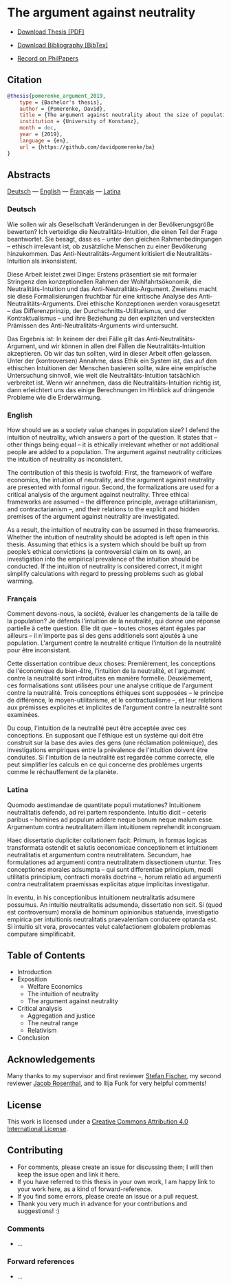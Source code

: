 # The argument against neutrality

- [Download Thesis [PDF]](https://github.com/davidpomerenke/ba/raw/master/thesis.pdf)

- [Download Bibliography [BibTex]](https://raw.githubusercontent.com/davidpomerenke/ba/master/bibliography.bib)

- [Record on PhilPapers](https://philpapers.org/rec/POMTAA-5)

## Citation
```bibtex
@thesis{pomerenke_argument_2019,
	type = {Bachelor's thesis},
	author = {Pomerenke, David},
	title = {The argument against neutrality about the size of population},
	institution = {University of Konstanz},
	month = dec,
	year = {2019},
	language = {en},
	url = {https://github.com/davidpomerenke/ba}
}
```

## Abstracts

[Deutsch](#deutsch) — [English](#english) — [Français](#fran%c3%a7ais) — [Latina](#latina)

### Deutsch
Wie sollen wir als Gesellschaft Veränderungen in der Bevölkerungsgröße bewerten? Ich verteidige die Neutralitäts-Intuition, die einen Teil der Frage beantwortet. Sie besagt, dass es – unter den gleichen Rahmenbedingungen – ethisch irrelevant ist, ob zusätzliche Menschen zu einer Bevölkerung hinzukommen. Das Anti-Neutralitäts-Argument kritisiert die Neutralitäts-Intuition als inkonsistent.

Diese Arbeit leistet zwei Dinge: Erstens präsentiert sie mit formaler Stringenz den konzeptionellen Rahmen der Wohlfahrtsökonomik, die Neutralitäts-Intuition und das Anti-Neutralitäts-Argument. Zweitens macht sie diese Formalisierungen fruchtbar für eine kritische Analyse des Anti-Neutralitäts-Arguments. Drei ethische Konzeptionen werden vorausgesetzt – das Differenzprinzip, der Durchschnitts-Utilitarismus, und der Kontraktualismus – und ihre Beziehung zu den expliziten und versteckten Prämissen des Anti-Neutralitäts-Arguments wird untersucht.

Das Ergebnis ist: In keinem der drei Fälle gilt das Anti-Neutralitäts-Argument, und wir können in allen drei Fällen die Neutralitäts-Intuition akzeptieren. Ob wir das tun sollten, wird in dieser Arbeit offen gelassen. Unter der (kontroversen) Annahme, dass Ethik ein System ist, das auf den ethischen Intuitionen der Menschen basieren sollte, wäre eine empirische Untersuchung sinnvoll, wie weit die Neutralitäts-Intuition tatsächlich verbreitet ist. Wenn wir annehmen, dass die Neutralitäts-Intuition richtig ist, dann erleichtert uns das einige Berechnungen im Hinblick auf drängende Probleme wie die Erderwärmung.

### English
How should we as a society value changes in population size? I defend the intuition of neutrality, which answers a part of the question. It states that – other things being equal – it is ethically irrelevant whether or not additional people are added to a population. The argument against neutrality criticizes the intuition of neutrality as inconsistent.

The contribution of this thesis is twofold: First, the framework of welfare economics, the intuition of neutrality, and the argument against neutrality are presented with formal rigour. Second, the formalizations are used for a critical analysis of the argument against neutrality. Three ethical frameworks are assumed – the difference principle, average utilitarianism, and contractarianism –, and their relations to the explicit and hidden premises of the argument against neutrality are investigated.

As a result, the intuition of neutrality can be assumed in these frameworks. Whether the intuition of neutrality should be adopted is left open in this thesis. Assuming that ethics is a system which should be built up from people’s ethical convictions (a controversial claim on its own), an investigation into the empirical prevalence of the intuition should be conducted. If the intuition of neutrality is considered correct, it might simplify calculations with regard to pressing problems such as global warming.

### Français
Comment devons-nous, la société, évaluer les changements de la taille de la population? Je défends l'intuition de la neutralité, qui donne une réponse partielle à cette question. Elle dit que – toutes choses étant égales par ailleurs – il n'importe pas si des gens additionels sont ajoutés à une population. L'argument contre la neutralité critique l'intuition de la neutralité pour être inconsistant.

Cette dissertation contribue deux choses: Premièrement, les conceptions de l'économique du bien-être, l'intuition de la neutralité, et l'argument contre la neutralité sont introduites en manière formelle. Deuxièmement, ces formalisations sont utilisées pour une analyse critique de l'argument contre la neutralité. Trois conceptions éthiques sont supposées – le principe de différence, le moyen-utilitarisme, et le contractualisme –, et leur relations aux prémisses explicites et implicites de l'argument contre la neutralité sont examinées.

Du coup, l'intuition de la neutralité peut être acceptée avec ces conceptions. En supposant que l'éthique est un système qui doit être construit sur la base des avies des gens (une réclamation polémique), des investigations empiriques entre la prévalence de l'intuition doivent être conduites. Si l'intuition de la neutralité est regardée comme correcte, elle peut simplifier les calculs en ce qui concerne des problèmes urgents comme le réchauffement de la planète.

### Latina
Quomodo aestimandae de quantitate populi mutationes? Intuitionem neutralitatis defendo, ad rei partem respondente. Intuitio dicit – ceteris paribus – homines ad populum addere neque bonum neque malum esse. Argumentum contra neutralitatem illam intuitionem reprehendit incongruam.

Haec dissertatio dupliciter collationem facit: Primum, in formas logicas transformata ostendit et salutis oeconomicae conceptionem et intuitionem neutralitatis et argumentum contra neutralitatem. Secundum, hae formulationes ad argumenti contra neutralitatem dissectionem utuntur. Tres conceptiones morales adsumpta – qui sunt differentiae principium, medii utilitatis principium, contracti moralis doctrina –, horum relatio ad argumenti contra neutralitatem praemissas explicitas atque implicitas investigatur.

In eventu, in his conceptionibus intuitionem neutralitatis adsumere possumus. An intuitio neutralitatis adsumenda, dissertatio non scit. Si (quod est controversum) moralia de hominum opinionibus statuenda, investigatio empirica per intuitionis neutralitatis praevalentiam conducere optanda est. Si intuitio sit vera, provocantes velut calefactionem globalem problemas computare simplificabit.

## Table of Contents

-   Introduction
-   Exposition
    -   Welfare Economics
    -   The intuition of neutrality
    -   The argument against neutrality
-   Critical analysis
    -   Aggregation and justice
    -   The neutral range
    -   Relativism
-   Conclusion

## Acknowledgements
Many thanks to my supervisor and first reviewer [Stefan Fischer](https://philosofischer.com), my second reviewer [Jacob Rosenthal](https://www.philosophie.uni-konstanz.de/en/professorship-of-practical-philosophy/jacob-rosenthal/), and to Ilija Funk for very helpful comments!

## License
This work is licensed under a [Creative Commons Attribution 4.0 International License](http://creativecommons.org/licenses/by/4.0/).

## Contributing
- For comments, please create an issue for discussing them; I will then keep the issue open and link it here. 
- If you have referred to this thesis in your own work, I am happy link to your work here, as a kind of forward-reference. 
- If you find some errors, please create an issue or a pull request.
- Thank you very much in advance for your contributions and suggestions! :)

### Comments
- ...

### Forward references
- ...